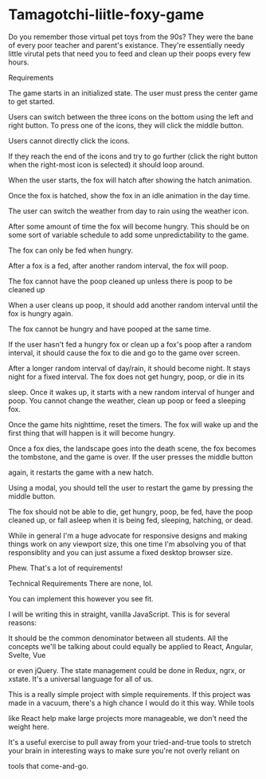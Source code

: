 # Tamagotchi-liitle-foxy-game
Do you remember those virtual pet toys from the 90s? They were the bane of every poor teacher and parent's existance. They're essentially needy little virutal pets that need you to feed and clean up their poops every few hours.

Requirements

The game starts in an initialized state. The user must press the center game to get started.


Users can switch between the three icons on the bottom using the left and right button. To press one of the icons, they will click the middle button. 

Users cannot directly click the icons.


If they reach the end of the icons and try to go further (click the right button when the right-most icon is selected) it should loop around.

When the user starts, the fox will hatch after showing the hatch animation.

Once the fox is hatched, show the fox in an idle animation in the day time.

The user can switch the weather from day to rain using the weather icon.

After some amount of time the fox will become hungry. This should be on some sort of variable schedule to add some unpredictability to the game.

The fox can only be fed when hungry.

After a fox is a fed, after another random interval, the fox will poop.

The fox cannot have the poop cleaned up unless there is poop to be cleaned up

When a user cleans up poop, it should add another random interval until the fox is hungry again.

The fox cannot be hungry and have pooped at the same time.

If the user hasn't fed a hungry fox or clean up a fox's poop after a random interval, it should cause the fox to die and go to the game over screen.

After a longer random interval of day/rain, it should become night. It stays night for a fixed interval. The fox does not get hungry, poop, or die in its 

sleep. Once it wakes up, it starts with a new random interval of hunger and poop. You cannot change the weather, clean up poop or feed a sleeping fox.

Once the game hits nighttime, reset the timers. The fox will wake up and the first thing that will happen is it will become hungry.

Once a fox dies, the landscape goes into the death scene, the fox becomes the tombstone, and the game is over. If the user presses the middle button 

again, it restarts the game with a new hatch.

Using a modal, you should tell the user to restart the game by pressing the middle button.

The fox should not be able to die, get hungry, poop, be fed, have the poop cleaned up, or fall asleep when it is being fed, sleeping, hatching, or dead.

While in general I'm a huge advocate for responsive designs and making things work on any viewport size, this one time I'm absolving you of that 
responsiblity and you can just assume a fixed desktop browser size.

Phew. That's a lot of requirements!

Technical Requirements
There are none, lol.

You can implement this however you see fit.

I will be writing this in straight, vanilla JavaScript. This is for several reasons:

It should be the common denominator between all students. All the concepts we'll be talking about could equally be applied to React, Angular, Svelte, Vue 

or even jQuery. The state management could be done in Redux, ngrx, or xstate. It's a universal language for all of us.

This is a really simple project with simple requirements. If this project was made in a vacuum, there's a high chance I would do it this way. While tools 

like React help make large projects more manageable, we don't need the weight here.

It's a useful exercise to pull away from your tried-and-true tools to stretch your brain in interesting ways to make sure you're not overly reliant on 

tools that come-and-go.


